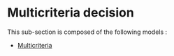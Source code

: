 # Multicriteria decision

This sub-section is composed of the following models :

* [Multicriteria](references#MulticriteriadecisionMulticriteria)

